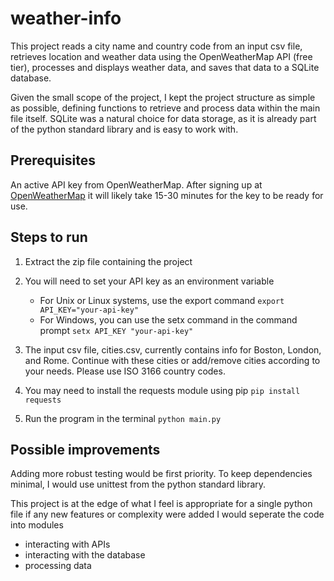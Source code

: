 # weather-info

This project reads a city name and country code from an input csv file, retrieves location and weather data using the OpenWeatherMap API (free tier), processes and displays weather data, and saves that data to a SQLite database.

Given the small scope of the project, I kept the project structure as simple as possible, defining functions to retrieve and process data within the main file itself. SQLite was a natural choice for data storage, as it is already part of the python standard library and is easy to work with.

## Prerequisites
An active API key from OpenWeatherMap. After signing up at [OpenWeatherMap](https://openweathermap.org/) it will likely take 15-30 minutes for the key to be ready for use.

## Steps to run
1. Extract the zip file containing the project

2. You will need to set your API key as an environment variable
    - For Unix or Linux systems, use the export command
    `export API_KEY="your-api-key"`
    - For Windows, you can use the setx command in the command prompt
    `setx API_KEY "your-api-key"`

3. The input csv file, cities.csv,  currently contains info for Boston, London, and Rome. Continue with these cities or add/remove cities according to your needs. Please use ISO 3166 country codes.

4. You may need to install the requests module using pip
    `pip install requests`

5. Run the program in the terminal 
    `python main.py`


## Possible improvements
Adding more robust testing would be first priority. To keep dependencies minimal, I would use unittest from the python standard library.

This project is at the edge of what I feel is appropriate for a single python file
if any new features or complexity were added I would seperate the code into modules
- interacting with APIs
- interacting with the database
- processing data

